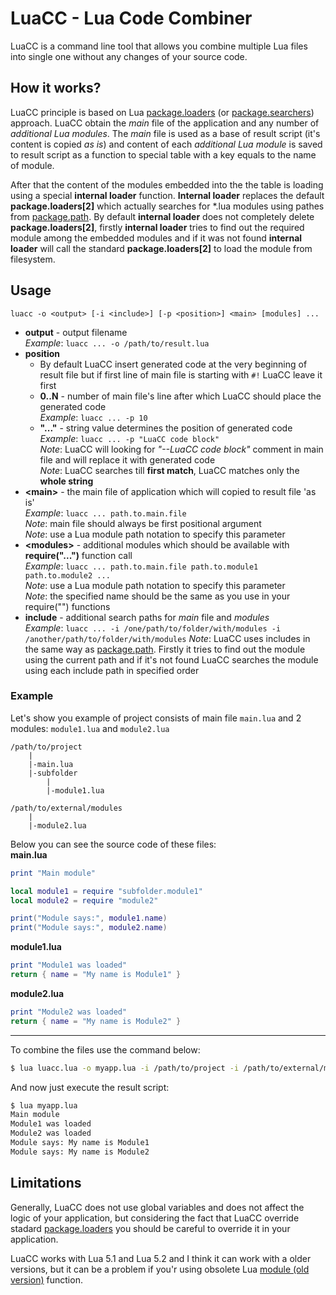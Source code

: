 # LuaCC - Lua Code Combiner

LuaCC is a command line tool that allows you combine multiple Lua files into single one without any changes of your source code.

## How it works?

LuaCC principle is based on Lua [package.loaders](https://www.lua.org/manual/5.1/manual.html#pdf-package.loaders) (or [package.searchers](https://www.lua.org/manual/5.2/manual.html#pdf-package.searchers)) approach. LuaCC obtain the *main* file of the application and any number of *additional Lua modules*. The *main* file is used as a base of result script (it's content is copied *as is*) and content of each *additional Lua module* is saved to result script as a function to special table with a key equals to the name of module.

After that the content of the modules embedded into the the table is loading using a special **internal loader** function. **Internal loader** replaces the default **package.loaders[2]** which actually searches for \*.lua modules using pathes from [package.path](http://lua-users.org/wiki/PackagePath). By default **internal loader** does not completely delete **package.loaders[2]**, firstly **internal loader** tries to find out the required module among the embedded modules and if it was not found **internal loader** will call the standard **package.loaders[2]** to load the module from filesystem. 

## Usage
```
luacc -o <output> [-i <include>] [-p <position>] <main> [modules] ...
```
  * __output__ - output filename  
    _Example_: `luacc ... -o /path/to/result.lua`
  * __position__
      * By default LuaCC  insert generated code at the very beginning of result file but if first line of main file is starting with `#!` LuaCC leave it first
      * __0..N__ - number of main file's line after which LuaCC should place the generated code  
        _Example_: `luacc ... -p 10`
      * __"..."__ - string value determines the position of generated code  
        _Example_: `luacc ... -p "LuaCC code block"`  
        _Note_: LuaCC will looking for *"--LuaCC code block"* comment in main file and will replace it with generated code  
        _Note_: LuaCC searches till **first match**, LuaCC matches only the **whole string** 
  * __\<main\>__ - the main file of application which will copied to result file 'as is'  
      _Example_: `luacc ... path.to.main.file`  
      _Note_: main file should always be first positional argument  
      _Note_: use a Lua module path notation to specify this parameter
  * __\<modules\>__ - additional modules which should be available with **require("...")** function call  
      _Example_: `luacc ... path.to.main.file path.to.module1 path.to.module2 ...`  
      _Note_: use a Lua module path notation to specify this parameter   
      _Note_: the specified name should be the same as you use in your require("") functions 
  * __include__ - additional search paths for _main_ file and _modules_  
      _Example_: `luacc ... -i /one/path/to/folder/with/modules -i /another/path/to/folder/with/modules` 
      _Note_: LuaCC uses includes in the same way as [package.path](http://lua-users.org/wiki/PackagePath). Firstly it tries to find out the module using the current path and if it's not found LuaCC searches the module using each include path in specified order

### Example
Let's show you example of project consists of main file `main.lua` and 2 modules: `module1.lua` and `module2.lua`
```
/path/to/project
    |
    |-main.lua
    |-subfolder
        |
        |-module1.lua
```
```
/path/to/external/modules
    |
    |-module2.lua
```

Below you can see the source code of these files:  
**main.lua**
```lua
print "Main module"

local module1 = require "subfolder.module1"
local module2 = require "module2"

print("Module says:", module1.name)
print("Module says:", module2.name)
```

**module1.lua**
```lua
print "Module1 was loaded"
return { name = "My name is Module1" }
```

**module2.lua**
```lua
print "Module2 was loaded"
return { name = "My name is Module2" }
```
---
To combine the files use the command below:
```bash
$ lua luacc.lua -o myapp.lua -i /path/to/project -i /path/to/external/modules main subfolder.module1 module2 
```

And now just execute the result script:
```bash
$ lua myapp.lua
Main module
Module1 was loaded
Module2 was loaded
Module says: My name is Module1
Module says: My name is Module2
```
## Limitations

Generally, LuaCC does not use global variables and does not affect the logic of your application, but considering the fact that LuaCC override stadard [package.loaders](https://www.lua.org/manual/5.1/manual.html#pdf-package.loaders) you should be careful to override it in your application.

LuaCC works with Lua 5.1 and Lua 5.2 and I think it can work with a older versions, but it can be a problem if you'r using obsolete Lua [module (old version)](http://lua-users.org/wiki/ModulesTutorial) function.
